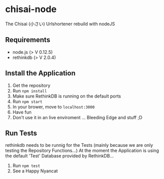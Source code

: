 # chisai-node
The Chisai (小さい) Urlshortener rebuild with nodeJS

## Requirements
- node.js (> V 0.12.5)
- rethinkdb (> V 2.0.4)

## Install the Application
1. Get the repository
2. Run `npm install`
3. Make sure RethinkDB is running on the default ports
4. Run `npm start`
5. In your brower, move to `localhost:3000`
6. Have fun
7. Don't use it in an live enviroment ... Bleeding Edge and stuff ;D

## Run Tests
rethinkdb needs to be runnig for the Tests (mainly because we are only testing the Repository Functions...)
At the moment the Application is using the default 'Test' Database provided by RethinkDB...

1. Run `npm test`
2. See a Happy Nyancat
